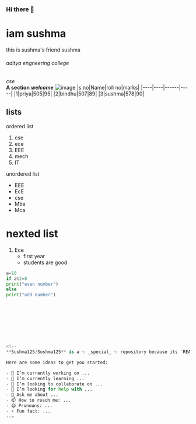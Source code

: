 ### Hi there 👋
# iam sushma
this is sushma's friend sushma
###### aditya engneering college
*cse*<br>
**A section**
***welcome***
![image](https://user-images.githubusercontent.com/84238408/142971992-56eb8918-93de-4b7a-b546-48b2d225a8d6.png)
|s.no|Name|roll no|marks|
|----|----|------|-----|
|1|priya|505|95|
|2|bindhu|507|89|
|3|sushma|578|90|

## lists
ordered list
1. cse
2. ece
3. EEE
4. mech
5. IT

unordered list
- EEE
- EcE
- cse
- Mba
- Mca

# nexted list
1. Ece      
   - first year
   - students are good 
    
```python code
a=10
if a%2=0
print("even number")
else
print("odd number")









<!--
**Sushma125/Sushma125** is a ✨ _special_ ✨ repository because its `README.md` (this file) appears on your GitHub profile.

Here are some ideas to get you started:

- 🔭 I’m currently working on ...
- 🌱 I’m currently learning ...
- 👯 I’m looking to collaborate on ...
- 🤔 I’m looking for help with ...
- 💬 Ask me about ...
- 📫 How to reach me: ...
- 😄 Pronouns: ...
- ⚡ Fun fact: ...
-->
